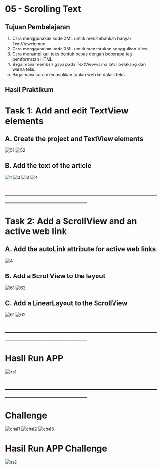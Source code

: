 # 05 - Scrolling Text

## Tujuan Pembelajaran

1. Cara menggunakan kode XML untuk menambahkan banyak TextViewelemen.
2. Cara menggunakan kode XML untuk menentukan pengguliran View.
3. Cara menampilkan teks bentuk bebas dengan beberapa tag pemformatan HTML.
4. Bagaimana memberi gaya pada TextViewwarna latar belakang dan warna teks.
5. Bagaimana cara memasukkan tautan web ke dalam teks.

## Hasil Praktikum

# Task 1: Add and edit TextView elements

## A. Create the project and TextView elements

![51](img/51.png)
![52](img/52.png)

## B. Add the text of the article

![1](img/1.png)
![2](img/2.png)
![3](img/3.png)
![4](img/4.png)
## _____________________________________________________________________________
# Task 2: Add a ScrollView and an active web link

## A. Add the autoLink attribute for active web links

![4](img/4.png)

## B. Add a ScrollView to the layout

![61](img/61.png)
![62](img/62.png)

## C. Add a LinearLayout to the ScrollView

![61](img/61.png)
![62](img/62.png)
## _____________________________________________________________________________
# Hasil Run APP
![ss1](img/ss1.jpg)

## _____________________________________________________________________________
# Challenge

![chal1](img/chal1.png)
![chal2](img/chal2.png)
![chal3](img/chal3.png)

# Hasil Run APP Challenge
![ss2](img/ss2.jpg)
